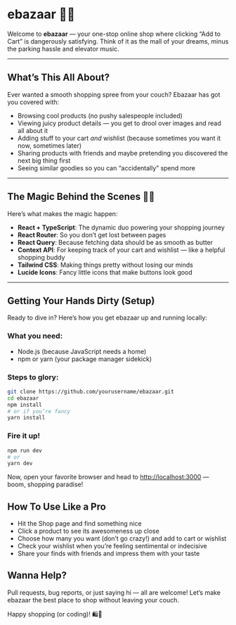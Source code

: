 # ebazaar 🛒✨

Welcome to **ebazaar** — your one-stop online shop where clicking “Add to Cart” is dangerously satisfying. Think of it as the mall of your dreams, minus the parking hassle and elevator music.

---

## What’s This All About?

Ever wanted a smooth shopping spree from your couch? Ebazaar has got you covered with:

- Browsing cool products (no pushy salespeople included)  
- Viewing juicy product details — you get to drool over images and read all about it  
- Adding stuff to your cart *and* wishlist (because sometimes you want it now, sometimes later)  
- Sharing products with friends and maybe pretending you discovered the next big thing first  
- Seeing similar goodies so you can “accidentally” spend more  

---

## The Magic Behind the Scenes 🧙‍♂️

Here’s what makes the magic happen:

- **React + TypeScript**: The dynamic duo powering your shopping journey  
- **React Router**: So you don’t get lost between pages  
- **React Query**: Because fetching data should be as smooth as butter  
- **Context API**: For keeping track of your cart and wishlist — like a helpful shopping buddy  
- **Tailwind CSS**: Making things pretty without losing our minds  
- **Lucide Icons**: Fancy little icons that make buttons look good  

---

## Getting Your Hands Dirty (Setup)

Ready to dive in? Here’s how you get ebazaar up and running locally:

### What you need:

- Node.js (because JavaScript needs a home)  
- npm or yarn (your package manager sidekick)  

### Steps to glory:

```bash
git clone https://github.com/yourusername/ebazaar.git
cd ebazaar
npm install
# or if you’re fancy
yarn install
```
### Fire it up!

```bash
npm run dev
# or
yarn dev
```
Now, open your favorite browser and head to [http://localhost:3000](http://localhost:3000) — boom, shopping paradise!

## How To Use Like a Pro

- Hit the Shop page and find something nice
- Click a product to see its awesomeness up close
- Choose how many you want (don’t go crazy!) and add to cart or wishlist
- Check your wishlist when you’re feeling sentimental or indecisive
- Share your finds with friends and impress them with your taste

## Wanna Help?

Pull requests, bug reports, or just saying hi — all are welcome! Let’s make ebazaar the best place to shop without leaving your couch.



Happy shopping (or coding)! 🛍️🚀




